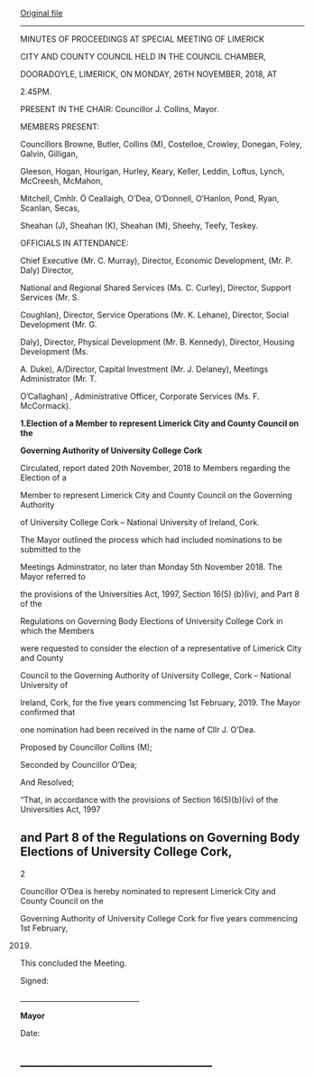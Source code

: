 [Original file](https://www.limerick.ie/sites/default/files/media/documents/2019-01/01%20%28b%29%20Minutes%20Special%20Meeting%20261118.pdf)

---
MINUTES OF PROCEEDINGS AT SPECIAL MEETING OF LIMERICK

CITY AND COUNTY COUNCIL HELD IN THE COUNCIL CHAMBER,

DOORADOYLE, LIMERICK, ON MONDAY, 26TH NOVEMBER, 2018, AT

2.45PM.

PRESENT IN THE CHAIR: Councillor J. Collins, Mayor.

MEMBERS PRESENT:

Councillors Browne, Butler, Collins (M), Costelloe, Crowley, Donegan, Foley, Galvin, Gilligan,

Gleeson, Hogan, Hourigan, Hurley, Keary, Keller, Leddin, Loftus, Lynch, McCreesh, McMahon,

Mitchell, Cmhlr. Ó Ceallaigh, O’Dea, O’Donnell, O’Hanlon, Pond, Ryan, Scanlan, Secas,

Sheahan (J), Sheahan (K), Sheahan (M), Sheehy, Teefy, Teskey.

OFFICIALS IN ATTENDANCE:

Chief Executive (Mr. C. Murray), Director, Economic Development, (Mr. P. Daly) Director,

National and Regional Shared Services (Ms. C. Curley), Director, Support Services (Mr. S.

Coughlan), Director, Service Operations (Mr. K. Lehane), Director, Social Development (Mr. G.

Daly), Director, Physical Development (Mr. B. Kennedy), Director, Housing Development (Ms.

A. Duke), A/Director, Capital Investment (Mr. J. Delaney), Meetings Administrator (Mr. T.

O’Callaghan) , Administrative Officer, Corporate Services (Ms. F. McCormack).

**1.Election of a Member to represent Limerick City and County Council on the**

**Governing Authority of University College Cork**

Circulated, report dated 20th November, 2018 to Members regarding the Election of a

Member to represent Limerick City and County Council on the Governing Authority

of University College Cork – National University of Ireland, Cork.

The Mayor outlined the process which had included nominations to be submitted to the

Meetings Adminstrator, no later than Monday 5th November 2018. The Mayor referred to

the provisions of the Universities Act, 1997, Section 16(5) (b)(iv), and Part 8 of the

Regulations on Governing Body Elections of University College Cork in which the Members

were requested to consider the election of a representative of Limerick City and County

Council to the Governing Authority of University College, Cork – National University of

Ireland, Cork, for the five years commencing 1st February, 2019. The Mayor confirmed that

one nomination had been received in the name of Cllr J. O’Dea.

Proposed by Councillor Collins (M);

Seconded by Councillor O’Dea;

And Resolved;

“That, in accordance with the provisions of Section 16(5)(b)(iv) of the Universities Act, 1997

and Part 8 of the Regulations on Governing Body Elections of University College Cork,
---
2

Councillor O’Dea is hereby nominated to represent Limerick City and County Council on the

Governing Authority of University College Cork for five years commencing 1st February,

2019.

This concluded the Meeting.

Signed:

\_\_\_\_\_\_\_\_\_\_\_\_\_\_\_\_\_\_\_\_\_\_\_\_\_\_\_\_\_\_\_\_\_

**Mayor**

Date:

\_\_\_\_\_\_\_\_\_\_\_\_\_\_\_\_\_\_\_\_\_\_\_\_\_\_\_\_\_\_\_\_\_\_
---
